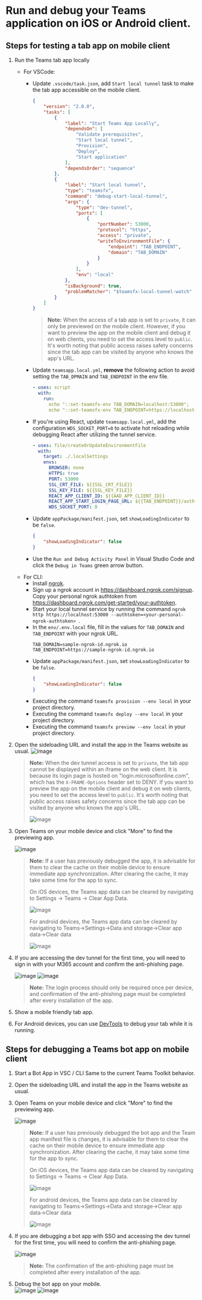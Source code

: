 # Run and debug your Teams application on iOS or Android client.
## Steps for testing a tab app on mobile client

1. Run the Teams tab app locally
   - For VSCode:
     - Update `.vscode/task.json`, add `Start local tunnel` task to make the tab app accessible on the mobile client. 
        ```json
        {
            "version": "2.0.0",
            "tasks": [
                {
                    "label": "Start Teams App Locally",
                    "dependsOn": [
                        "Validate prerequisites",
                        "Start local tunnel",
                        "Provision",
                        "Deploy",
                        "Start application"
                    ],
                    "dependsOrder": "sequence"
                },
                {
                    "label": "Start local tunnel",
                    "type": "teamsfx",
                    "command": "debug-start-local-tunnel",
                    "args": {
                        "type": "dev-tunnel",
                        "ports": [
                            {
                                "portNumber": 53000,
                                "protocol": "https",
                                "access": "private",
                                "writeToEnvironmentFile": {
                                    "endpoint": "TAB_ENDPOINT",
                                    "domain": "TAB_DOMAIN"
                                }
                            }
                        ],
                        "env": "local"
                    },
                    "isBackground": true,
                    "problemMatcher": "$teamsfx-local-tunnel-watch"
                }
            ]
        }
        ```
        > **Note:** When the access of a tab app is set to `private`, it can only be previewed on the mobile client. However, if you want to preview the app on the mobile client and debug it on web clients, you need to set the access level to `public`. It's worth noting that public access raises safety concerns since the tab app can be visited by anyone who knows the app's URL. 
      - Update `teamsapp.local.yml`, **remove** the following action to avoid setting the `TAB_DPMAIN` and `TAB_ENDPOINT` in the env file. 
         ```yaml
         - uses: script
           with:
             run:
               echo "::set-teamsfx-env TAB_DOMAIN=localhost:53000";
               echo "::set-teamsfx-env TAB_ENDPOINT=https://localhost:53000"; 
         ```

      - If you're using React, update `teamsapp.local.yml`, add the configuration `WDS_SOCKET_PORT=0` to activate hot reloading while debugging React after utilizing the tunnel service. 
         ```yaml
         - uses: file/createOrUpdateEnvironmentFile 
           with: 
             target: ./.localSettings 
             envs: 
               BROWSER: none 
               HTTPS: true 
               PORT: 53000 
               SSL_CRT_FILE: ${{SSL_CRT_FILE}} 
               SSL_KEY_FILE: ${{SSL_KEY_FILE}} 
               REACT_APP_CLIENT_ID: ${{AAD_APP_CLIENT_ID}} 
               REACT_APP_START_LOGIN_PAGE_URL: ${{TAB_ENDPOINT}}/auth-start.html 
               WDS_SOCKET_PORT: 0 
         ```
      - Update `appPackage/manifest.json`, set `showLoadingIndicator` to be `false`.
        ```json
        {
            "showLoadingIndicator": false
        }
        ```
      - Use the `Run and Debug Activity Panel` in Visual Studio Code and click the `Debug in Teams` green arrow button. 
    - For CLI: 
       - Install [ngrok](https://ngrok.com/). 
       - Sign up a ngrok account in https://dashboard.ngrok.com/signup. Copy your personal ngrok authtoken from https://dashboard.ngrok.com/get-started/your-authtoken. 
       - Start your local tunnel service by running the command `ngrok http https://localhost:53000 --authtoken=<your-personal-ngrok-authtoken> `. 
       - In the `env/.env.local` file, fill in the values for `TAB_DOMAIN` and `TAB_ENDPOINT` with your ngrok URL. 
           ```
           TAB_DOMAIN=sample-ngrok-id.ngrok.io 
           TAB_ENDPOINT=https://sample-ngrok-id.ngrok.io 
           ```
      - Update `appPackage/manifest.json`, set `showLoadingIndicator` to be `false`.
        ```json
        {
            "showLoadingIndicator": false
        }
        ```
       - Executing the command `teamsfx provision --env local` in your project directory. 
       - Executing the command `teamsfx deploy --env local` in your project directory. 
       - Executing the command `teamsfx preview --env local` in your project directory. 
1. Open the sideloading URL and install the app in the Teams website as usual. 
   ![image](https://user-images.githubusercontent.com/49138419/236614484-41aef6c4-2a4e-454f-888b-1b2e8d8b547a.png)
   > **Note:** When the dev tunnel access is set to `private`, the tab app cannot be displayed within an iframe on the web client. It is because its login page is hosted on "login.microsoftonline.com", which has the `X-FRAME-Options` header set to DENY. If you want to preview the app on the mobile client and debug it on web clients, you need to set the access level to `public`. It's worth noting that public access raises safety concerns since the tab app can be visited by anyone who knows the app's URL. 
   > 
   > ![image](https://user-images.githubusercontent.com/49138419/236614517-ab553360-ea54-48ee-be13-a314e8d7cc34.png)
1. Open Teams on your mobile device and click "More" to find the previewing app. 
   
   ![image](https://user-images.githubusercontent.com/49138419/236614567-b87c9d6d-6367-468a-b5fa-a9a10442f5f1.png)

   > **Note:** If a user has previously debugged the app, it is advisable for them to clear the cache on their mobile device to ensure immediate app synchronization. After clearing the cache, it may take some time for the app to sync. 
   > 
   > On iOS devices, the Teams app data can be cleared by navigating to Settings -> Teams -> Clear App Data. 
   > 
   > ![image](https://user-images.githubusercontent.com/49138419/236614707-8384e9a8-4675-47d0-a065-57377866a33c.png)
   > 
   > For android devices, the Teams app data can be cleared by navigating to Teams->Settings->Data and storage->Clear app data->Clear data 
   > 
   > ![image](https://user-images.githubusercontent.com/49138419/236614768-096f81b8-fc94-4f25-837d-cf97c588a50b.png)

1. If you are accessing the dev tunnel for the first time, you will need to sign in with your M365 account and confirm the anti-phishing page. 
   
   ![image](https://user-images.githubusercontent.com/49138419/236614829-0d9948d2-8d1a-4188-acbf-43b4179d981b.png)
   ![image](https://user-images.githubusercontent.com/49138419/236614843-d96c5de4-f6f4-4656-9da0-841848eedc1c.png)

   > **Note:** The login process should only be required once per device, and confirmation of the anti-phishing page must be completed after every installation of the app. 

1. Show a mobile friendly tab app. 
1. For Android devices, you can use [DevTools](https://learn.microsoft.com/en-us/microsoftteams/platform/tabs/how-to/developer-tools#access-devtools-from-an-android-device) to debug your tab while it is running.

## Steps for debugging a Teams bot app on mobile client

1. Start a Bot App in VSC / CLI 
   Same to the current Teams Toolkit behavior.  
1. Open the sideloading URL and install the app in the Teams website as usual. 
1. Open Teams on your mobile device and click "More" to find the previewing app. 

   ![image](https://user-images.githubusercontent.com/49138419/236614567-b87c9d6d-6367-468a-b5fa-a9a10442f5f1.png)

   > **Note:** If a user has previously debugged the bot app and the Team app manifest file is changes, it is advisable for them to clear the cache on their mobile device to ensure immediate app synchronization. After clearing the cache, it may take some time for the app to sync. 
   > 
   > On iOS devices, the Teams app data can be cleared by navigating to Settings -> Teams -> Clear App Data. 
   > 
   > ![image](https://user-images.githubusercontent.com/49138419/236614707-8384e9a8-4675-47d0-a065-57377866a33c.png)
   > 
   > For android devices, the Teams app data can be cleared by navigating to Teams->Settings->Data and storage->Clear app data->Clear data 
   > 
   > ![image](https://user-images.githubusercontent.com/49138419/236614768-096f81b8-fc94-4f25-837d-cf97c588a50b.png)

1. If you are debugging a bot app with SSO and accessing the dev tunnel for the first time, you will need to confirm the anti-phishing page. 
   
   ![image](https://user-images.githubusercontent.com/49138419/236614843-d96c5de4-f6f4-4656-9da0-841848eedc1c.png)
   > **Note:** The confirmation of the anti-phishing page must be completed after every installation of the app. 
1. Debug the bot app on your mobile.  
   ![image](https://user-images.githubusercontent.com/49138419/236615112-ee793006-bb63-4bd8-a76e-7d977a617d74.png)
   ![image](https://user-images.githubusercontent.com/49138419/236615116-35bc81f6-acf6-490b-b6b4-b270c6e133af.png)


 

 

 
